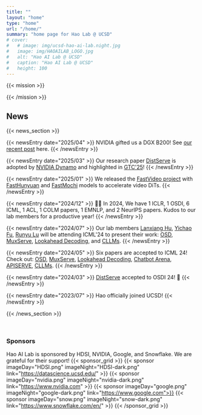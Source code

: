 ```yaml
---
title: ""
layout: "home"
type: "home"
url: "/home/"
summary: "home page for Hao Lab @ UCSD"
# cover:
#   # image: img/ucsd-hao-ai-lab.night.jpg
#   image: img/HAOAILAB_LOGO.jpg
#   alt: "Hao AI Lab @ UCSD"
#   caption: "Hao AI Lab @ UCSD"
#   height: 100
---
```



<!-- {{< image src="/img/HAOAILAB_LOGO.jpg" alt="Lab Group Photo" title="Hao AI Lab @ UCSD" width="50%" >}} -->



{{< mission >}}
<!-- Welcome to the UCSD Hao AI Lab website! We are passionate about designing strong, efficient, and secure machine learning models and algorithms, and in building scalable, practical distributed systems that can support real-world machine learning workloads.
We also develop and maintain open-source models, evaluations, and systems to democratize the access of large models. We are affiliated with the <a href="https://mlsys-ucsd.org/">UCSD ML System Group</a> and <a href="https://ucsd-nlp.github.io/">UCSD NLP Group</a>. -->
{{< /mission >}}





## News 

{{< news_section >}}

<!-- <div class="news-year">2025</div> -->

{{< newsEntry date="2025/04" >}}
NVIDIA gifted us a DGX B200! See [our recent post](https://x.com/haoailab/status/1914402516420440072) here.
{{< /newsEntry >}}


{{< newsEntry date="2025/03" >}}
Our research paper [DistServe](blogs/distserve) is adopted by [NVIDIA Dynamo](https://nvidianews.nvidia.com/news/nvidia-dynamo-open-source-library-accelerates-and-scales-ai-reasoning-models) and highlighted in [GTC'25](https://www.youtube.com/live/_waPvOwL9Z8?t=3246&si=g2KdQwVv40Olc8gU)!
{{< /newsEntry >}}



<!-- <div class="news-year">2024</div> -->


{{< newsEntry date="2025/01" >}}
We released the [FastVideo project](https://github.com/hao-ai-lab/FastVideo) with [FastHunyuan](https://huggingface.co/FastVideo/FastHunyuan) and [FastMochi](https://huggingface.co/FastVideo/FastMochi) models to accelerate video DiTs.
{{< /newsEntry >}}

{{< newsEntry date="2024/12" >}}
🎉🎉 In 2024, We have 1 ICLR, 1 OSDI, 6 ICML, 1 ACL, 1 COLM papers, 1 EMNLP, and 2 NeurIPS papers. Kudos to our lab members for a productive year!
{{< /newsEntry >}}

{{< newsEntry date="2024/07" >}}
Our lab members [Lanxiang Hu](https://snyhlxde1.github.io/), [Yichao Fu](https://github.com/Viol2000), [Runyu Lu](https://lry89757.github.io/) will be attending ICML'24 to present their work: [OSD](https://arxiv.org/abs/2310.07177), [MuxServe](https://arxiv.org/abs/2404.02015), [Lookahead Decoding](https://arxiv.org/pdf/2402.02057), and [CLLMs](https://arxiv.org/abs/2403.00835).
{{< /newsEntry >}}

{{< newsEntry date="2024/05" >}}
Six papers are accepted to ICML 24! Check out: [OSD](https://arxiv.org/abs/2310.07177), [MuxServe](https://arxiv.org/abs/2404.02015), [Lookahead Decoding](https://arxiv.org/pdf/2402.02057), [Chatbot Arena](https://arxiv.org/abs/2403.04132), [APISERVE](https://arxiv.org/pdf/2402.01869), [CLLMs](https://arxiv.org/abs/2403.00835).
{{< /newsEntry >}}

{{< newsEntry date="2024/03" >}}
[DistServe](blogs/distserve) accepted to OSDI 24! 🎉
{{< /newsEntry >}}

{{< newsEntry date="2023/07" >}}
Hao officially joined UCSD!
{{< /newsEntry >}}

{{< /news_section >}}

<!-- &emsp;


## **Project Highlight**
{{< project_highlight >}}


&emsp;

## **Talks**

{{< talks_section >}} -->



&emsp;

### Sponsors
Hao AI Lab is sponsored by HDSI, NVIDIA, Google, and Snowflake. We are grateful for their support!
{{< sponsor_grid >}}
  {{< sponsor imageDay="HDSI.png" imageNight="HDSI-dark.png" link="https://datascience.ucsd.edu/" >}}
  {{< sponsor imageDay="nvidia.png" imageNight="nvidia-dark.png" link="https://www.nvidia.com" >}}
  {{< sponsor imageDay="google.png" imageNight="google-dark.png" link="https://www.google.com">}}
  {{< sponsor imageDay="snow.png" imageNight="snow-dark.png" link="https://www.snowflake.com/en/" >}}
{{< /sponsor_grid >}}
